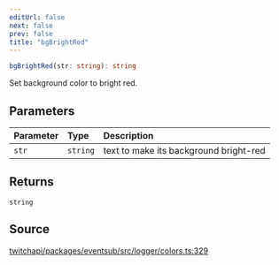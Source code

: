 ```yaml
---
editUrl: false
next: false
prev: false
title: "bgBrightRed"
---
```


```ts
bgBrightRed(str: string): string
```

Set background color to bright red.

## Parameters

| Parameter | Type | Description |
| :------ | :------ | :------ |
| `str` | `string` | text to make its background bright-red |

## Returns

`string`

## Source

[twitchapi/packages/eventsub/src/logger/colors.ts:329](https://github.com/pablornc/twitchapi//blob/3baa008ac8be1133cbb9253985d5d4cd48b4e780/packages/eventsub/src/logger/colors.ts#L329)
